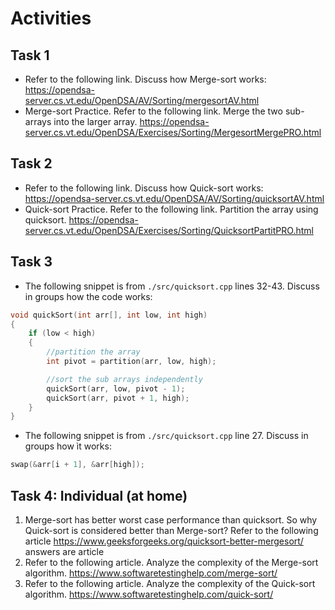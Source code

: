 # Activities

## Task 1

- Refer to the following link. Discuss how Merge-sort works:
  https://opendsa-server.cs.vt.edu/OpenDSA/AV/Sorting/mergesortAV.html
- Merge-sort Practice. Refer to the following link. Merge the two sub-arrays into the larger array.
  https://opendsa-server.cs.vt.edu/OpenDSA/Exercises/Sorting/MergesortMergePRO.html

## Task 2

- Refer to the following link. Discuss how Quick-sort works:  
  https://opendsa-server.cs.vt.edu/OpenDSA/AV/Sorting/quicksortAV.html
- Quick-sort Practice. Refer to the following link. Partition the array using quicksort.
  https://opendsa-server.cs.vt.edu/OpenDSA/Exercises/Sorting/QuicksortPartitPRO.html

## Task 3

- The following snippet is from `./src/quicksort.cpp` lines 32-43. Discuss in groups how the code works:

```cpp
void quickSort(int arr[], int low, int high)
{
    if (low < high)
    {
        //partition the array
        int pivot = partition(arr, low, high);

        //sort the sub arrays independently
        quickSort(arr, low, pivot - 1);
        quickSort(arr, pivot + 1, high);
    }
}
```

- The following snippet is from `./src/quicksort.cpp` line 27. Discuss in groups how ìt works:

```cpp
swap(&arr[i + 1], &arr[high]);
```

## Task 4: Individual (at home)

1. Merge-sort has better worst case performance than quicksort. So why Quick-sort is considered better than Merge-sort? Refer to the following article
   https://www.geeksforgeeks.org/quicksort-better-mergesort/
   answers are article
2. Refer to the following article. Analyze the complexity of the Merge-sort algorithm.
   https://www.softwaretestinghelp.com/merge-sort/
3. Refer to the following article. Analyze the complexity of the Quick-sort algorithm.
   https://www.softwaretestinghelp.com/quick-sort/
